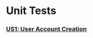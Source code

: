 # Unit Tests
 
 
 ### [US1: User Account Creation](https://docs.google.com/presentation/d/1xwmwEfuH3kQ9uM4jmrSxQMhATvEyEGaRfDgLWH1E-BY/edit?usp=sharing)
